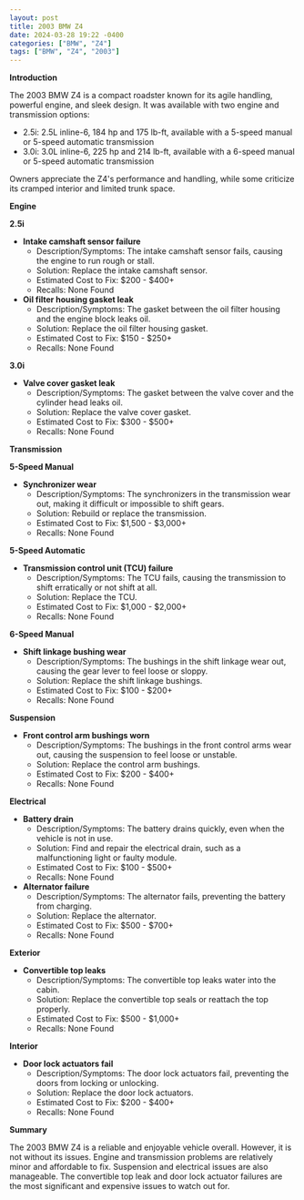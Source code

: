 ```yaml
---
layout: post
title: 2003 BMW Z4
date: 2024-03-28 19:22 -0400
categories: ["BMW", "Z4"]
tags: ["BMW", "Z4", "2003"]
---
```

**Introduction**

The 2003 BMW Z4 is a compact roadster known for its agile handling, powerful engine, and sleek design. It was available with two engine and transmission options:

* 2.5i: 2.5L inline-6, 184 hp and 175 lb-ft, available with a 5-speed manual or 5-speed automatic transmission
* 3.0i: 3.0L inline-6, 225 hp and 214 lb-ft, available with a 6-speed manual or 5-speed automatic transmission

Owners appreciate the Z4's performance and handling, while some criticize its cramped interior and limited trunk space.

**Engine**

**2.5i**

* **Intake camshaft sensor failure**
    * Description/Symptoms: The intake camshaft sensor fails, causing the engine to run rough or stall.
    * Solution: Replace the intake camshaft sensor.
    * Estimated Cost to Fix: $200 - $400+
    * Recalls: None Found
* **Oil filter housing gasket leak**
    * Description/Symptoms: The gasket between the oil filter housing and the engine block leaks oil.
    * Solution: Replace the oil filter housing gasket.
    * Estimated Cost to Fix: $150 - $250+
    * Recalls: None Found

**3.0i**

* **Valve cover gasket leak**
    * Description/Symptoms: The gasket between the valve cover and the cylinder head leaks oil.
    * Solution: Replace the valve cover gasket.
    * Estimated Cost to Fix: $300 - $500+
    * Recalls: None Found

**Transmission**

**5-Speed Manual**

* **Synchronizer wear**
    * Description/Symptoms: The synchronizers in the transmission wear out, making it difficult or impossible to shift gears.
    * Solution: Rebuild or replace the transmission.
    * Estimated Cost to Fix: $1,500 - $3,000+
    * Recalls: None Found

**5-Speed Automatic**

* **Transmission control unit (TCU) failure**
    * Description/Symptoms: The TCU fails, causing the transmission to shift erratically or not shift at all.
    * Solution: Replace the TCU.
    * Estimated Cost to Fix: $1,000 - $2,000+
    * Recalls: None Found

**6-Speed Manual**

* **Shift linkage bushing wear**
    * Description/Symptoms: The bushings in the shift linkage wear out, causing the gear lever to feel loose or sloppy.
    * Solution: Replace the shift linkage bushings.
    * Estimated Cost to Fix: $100 - $200+
    * Recalls: None Found

**Suspension**

* **Front control arm bushings worn**
    * Description/Symptoms: The bushings in the front control arms wear out, causing the suspension to feel loose or unstable.
    * Solution: Replace the control arm bushings.
    * Estimated Cost to Fix: $200 - $400+
    * Recalls: None Found

**Electrical**

* **Battery drain**
    * Description/Symptoms: The battery drains quickly, even when the vehicle is not in use.
    * Solution: Find and repair the electrical drain, such as a malfunctioning light or faulty module.
    * Estimated Cost to Fix: $100 - $500+
    * Recalls: None Found
* **Alternator failure**
    * Description/Symptoms: The alternator fails, preventing the battery from charging.
    * Solution: Replace the alternator.
    * Estimated Cost to Fix: $500 - $700+
    * Recalls: None Found

**Exterior**

* **Convertible top leaks**
    * Description/Symptoms: The convertible top leaks water into the cabin.
    * Solution: Replace the convertible top seals or reattach the top properly.
    * Estimated Cost to Fix: $500 - $1,000+
    * Recalls: None Found

**Interior**

* **Door lock actuators fail**
    * Description/Symptoms: The door lock actuators fail, preventing the doors from locking or unlocking.
    * Solution: Replace the door lock actuators.
    * Estimated Cost to Fix: $200 - $400+
    * Recalls: None Found

**Summary**

The 2003 BMW Z4 is a reliable and enjoyable vehicle overall. However, it is not without its issues. Engine and transmission problems are relatively minor and affordable to fix. Suspension and electrical issues are also manageable. The convertible top leak and door lock actuator failures are the most significant and expensive issues to watch out for.
